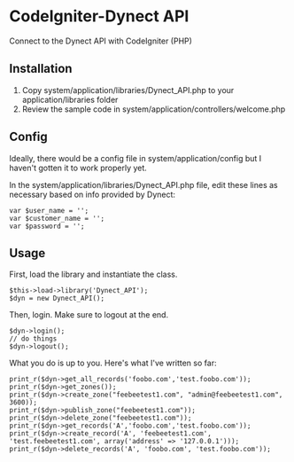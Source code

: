 CodeIgniter-Dynect API
=========================

Connect to the Dynect API with CodeIgniter (PHP)

Installation
------------

1.  Copy system/application/libraries/Dynect_API.php to your application/libraries folder
2.  Review the sample code in system/application/controllers/welcome.php

Config
------

Ideally, there would be a config file in system/application/config but I haven't gotten it to work properly yet.

In the system/application/libraries/Dynect_API.php file, edit these lines as necessary based on info provided by Dynect:

    var $user_name = '';
    var $customer_name = '';
    var $password = '';


Usage
------

First, load the library and instantiate the class.

    $this->load->library('Dynect_API');
    $dyn = new Dynect_API();

Then, login. Make sure to logout at the end.

    $dyn->login();
    // do things
    $dyn->logout();	

What you do is up to you. Here's what I've written so far:

    print_r($dyn->get_all_records('foobo.com','test.foobo.com'));
    print_r($dyn->get_zones());
    print_r($dyn->create_zone("feebeetest1.com", "admin@feebeetest1.com", 3600));
    print_r($dyn->publish_zone("feebeetest1.com"));
    print_r($dyn->delete_zone("feebeetest1.com"));
    print_r($dyn->get_records('A','foobo.com','test.foobo.com'));
    print_r($dyn->create_record('A', 'feebeetest1.com', 'test.feebeetest1.com', array('address' => '127.0.0.1')));
    print_r($dyn->delete_records('A', 'foobo.com', 'test.foobo.com'));

